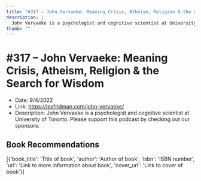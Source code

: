 ```yaml
---
title: "#317 – John Vervaeke: Meaning Crisis, Atheism, Religion & the Search for Wisdom"
description: |
  John Vervaeke is a psychologist and cognitive scientist at University of Toronto. Please support this podcast by checking out our sponsors:"
thumb: ""
---
```


# #317 – John Vervaeke: Meaning Crisis, Atheism, Religion & the Search for Wisdom

  - Date: 9/4/2022
  - Link: https://lexfridman.com/john-vervaeke/
  - Description: John Vervaeke is a psychologist and cognitive scientist at University of Toronto. Please support this podcast by checking out our sponsors:

## Book Recommendations

[{'book_title': 'Title of book', 'author': 'Author of book', 'isbn': 'ISBN number', 'url': 'Link to more information about book', 'cover_url': 'Link to cover of book'}]